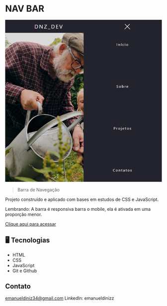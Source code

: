 # NAV BAR 


![preview](./.github/preview.png)

>Barra de Navegação


Projeto construído e aplicado com bases em estudos de CSS e JavaScript.

Lembrando: A barra é responsiva barra o mobile, ela é ativada em uma proporção menor.

[Clique aqui para acessar](https://emanueldinizz.github.io/Nav_Bar)

## 🖥️ Tecnologias

- HTML
- CSS
- JavaScript
- Git e Github


## Contato 

emanueldiniz34@gmail.com
LinkedIn: emanueldinizz